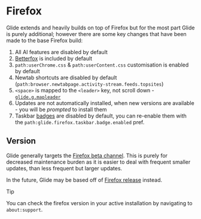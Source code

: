 # Firefox

Glide extends and heavily builds on top of Firefox but for the most part Glide is purely additional; however there are some key changes that have been made to the base Firefox build:

1. All AI features are disabled by default
2. [Betterfox](https://github.com/yokoffing/Betterfox) is included by default
3. `path:userChrome.css` & `path:userContent.css` customisation is enabled by default
4. Newtab shortcuts are disabled by default (`path:browser.newtabpage.activity-stream.feeds.topsites`)
5. `<space>` is mapped to the `<leader>` key, not scroll down - [`glide.g.mapleader`](api.md#glide.g.mapleader)
6. Updates are not automatically installed, when new versions are available - you will be _prompted_ to install them
7. Taskbar [badges](https://connect.mozilla.org/t5/ideas/disable-profile-badge/idc-p/101744) are disabled by default, you can re-enable them with the `path:glide.firefox.taskbar.badge.enabled` pref.

## Version

Glide generally targets the [Firefox beta channel](https://whattrainisitnow.com/release/?version=beta). This is purely for decreased maintenance burden as it is easier to deal with frequent smaller updates, than less frequent but larger updates.

In the future, Glide may be based off of [Firefox release](https://whattrainisitnow.com/release/?version=release) instead.

> [!TIP]
> You can check the firefox version in your active installation by navigating to `about:support`.
